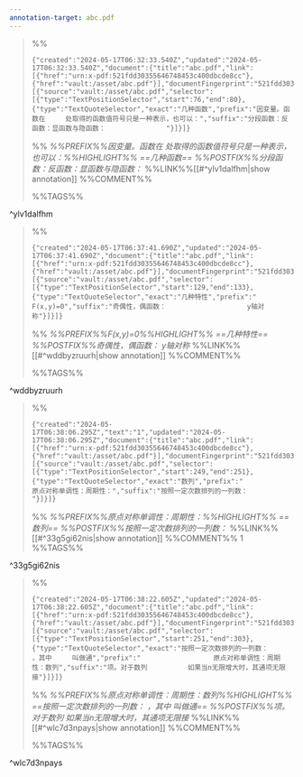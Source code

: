 ```yaml
---
annotation-target: abc.pdf
---
```



>%%
>```annotation-json
>{"created":"2024-05-17T06:32:33.540Z","updated":"2024-05-17T06:32:33.540Z","document":{"title":"abc.pdf","link":[{"href":"urn:x-pdf:521fdd30355646748453c400dbcde8cc"},{"href":"vault:/asset/abc.pdf"}],"documentFingerprint":"521fdd30355646748453c400dbcde8cc"},"uri":"vault:/asset/abc.pdf","target":[{"source":"vault:/asset/abc.pdf","selector":[{"type":"TextPositionSelector","start":76,"end":80},{"type":"TextQuoteSelector","exact":"几种函数","prefix":"因变量。函数在     处取得的函数值符号只是一种表示，也可以：","suffix":"分段函数：反函数：显函数与隐函数：               "}]}]}
>```
>%%
>*%%PREFIX%%因变量。函数在     处取得的函数值符号只是一种表示，也可以：%%HIGHLIGHT%% ==几种函数== %%POSTFIX%%分段函数：反函数：显函数与隐函数：*
>%%LINK%%[[#^ylv1dalfhm|show annotation]]
>%%COMMENT%%
>
>%%TAGS%%
>
^ylv1dalfhm


>%%
>```annotation-json
>{"created":"2024-05-17T06:37:41.690Z","updated":"2024-05-17T06:37:41.690Z","document":{"title":"abc.pdf","link":[{"href":"urn:x-pdf:521fdd30355646748453c400dbcde8cc"},{"href":"vault:/asset/abc.pdf"}],"documentFingerprint":"521fdd30355646748453c400dbcde8cc"},"uri":"vault:/asset/abc.pdf","target":[{"source":"vault:/asset/abc.pdf","selector":[{"type":"TextPositionSelector","start":129,"end":133},{"type":"TextQuoteSelector","exact":"几种特性","prefix":"                        F(x,y)=0","suffix":"奇偶性，偶函数：                    y轴对称"}]}]}
>```
>%%
>*%%PREFIX%%F(x,y)=0%%HIGHLIGHT%% ==几种特性== %%POSTFIX%%奇偶性，偶函数：                    y轴对称*
>%%LINK%%[[#^wddbyzruurh|show annotation]]
>%%COMMENT%%
>
>%%TAGS%%
>
^wddbyzruurh


>%%
>```annotation-json
>{"created":"2024-05-17T06:38:06.295Z","text":"1","updated":"2024-05-17T06:38:06.295Z","document":{"title":"abc.pdf","link":[{"href":"urn:x-pdf:521fdd30355646748453c400dbcde8cc"},{"href":"vault:/asset/abc.pdf"}],"documentFingerprint":"521fdd30355646748453c400dbcde8cc"},"uri":"vault:/asset/abc.pdf","target":[{"source":"vault:/asset/abc.pdf","selector":[{"type":"TextPositionSelector","start":249,"end":251},{"type":"TextQuoteSelector","exact":"数列","prefix":"                    原点对称单调性：周期性：","suffix":"按照一定次数排列的一列数：                   "}]}]}
>```
>%%
>*%%PREFIX%%原点对称单调性：周期性：%%HIGHLIGHT%% ==数列== %%POSTFIX%%按照一定次数排列的一列数：*
>%%LINK%%[[#^33g5gi62nis|show annotation]]
>%%COMMENT%%
>1
>%%TAGS%%
>
^33g5gi62nis


>%%
>```annotation-json
>{"created":"2024-05-17T06:38:22.605Z","updated":"2024-05-17T06:38:22.605Z","document":{"title":"abc.pdf","link":[{"href":"urn:x-pdf:521fdd30355646748453c400dbcde8cc"},{"href":"vault:/asset/abc.pdf"}],"documentFingerprint":"521fdd30355646748453c400dbcde8cc"},"uri":"vault:/asset/abc.pdf","target":[{"source":"vault:/asset/abc.pdf","selector":[{"type":"TextPositionSelector","start":251,"end":303},{"type":"TextQuoteSelector","exact":"按照一定次数排列的一列数：                            ，其中     叫做通","prefix":"                  原点对称单调性：周期性：数列","suffix":"项。对于数列          如果当n无限增大时，其通项无限接"}]}]}
>```
>%%
>*%%PREFIX%%原点对称单调性：周期性：数列%%HIGHLIGHT%% ==按照一定次数排列的一列数：                            ，其中     叫做通== %%POSTFIX%%项。对于数列          如果当n无限增大时，其通项无限接*
>%%LINK%%[[#^wlc7d3npays|show annotation]]
>%%COMMENT%%
>
>%%TAGS%%
>
^wlc7d3npays
